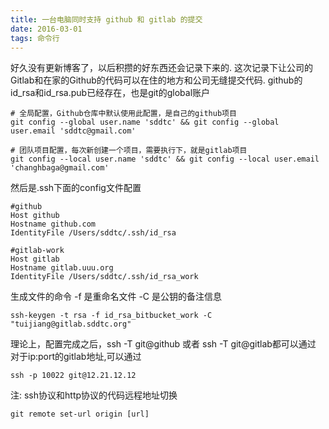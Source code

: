 ```yaml
---
title: 一台电脑同时支持 github 和 gitlab 的提交
date: 2016-03-01
tags: 命令行
---
```


好久没有更新博客了，以后积攒的好东西还会记录下来的. 这次记录下让公司的Gitlab和在家的Github的代码可以在住的地方和公司无缝提交代码. github的id\_rsa和id\_rsa.pub已经存在，也是git的global账户
```vim
# 全局配置，Github仓库中默认使用此配置，是自己的github项目
git config --global user.name 'sddtc' && git config --global user.email 'sddtc@gmail.com'

# 团队项目配置，每次新创建一个项目，需要执行下，就是gitlab项目
git config --local user.name 'sddtc' && git config --local user.email 'changhbaga@gmail.com'
```
然后是.ssh下面的config文件配置
```vim
#github
Host github
Hostname github.com
IdentityFile /Users/sddtc/.ssh/id_rsa

#gitlab-work
Host gitlab
Hostname gitlab.uuu.org
IdentityFile /Users/sddtc/.ssh/id_rsa_work
```
生成文件的命令
-f 是重命名文件
-C 是公钥的备注信息
```vim
ssh-keygen -t rsa -f id_rsa_bitbucket_work -C "tuijiang@gitlab.sddtc.org"
```
理论上，配置完成之后，ssh -T git@github 或者 ssh -T git@gitlab都可以通过
对于ip:port的gitlab地址,可以通过
```vim
ssh -p 10022 git@12.21.12.12
```
注:
ssh协议和http协议的代码远程地址切换
```vim
git remote set-url origin [url]
```
